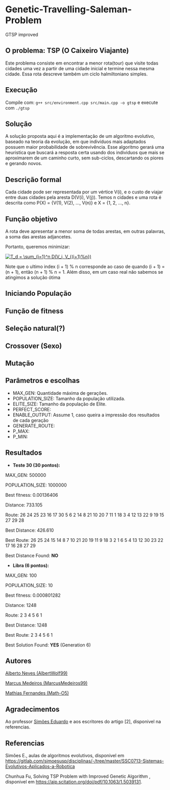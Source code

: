 # Genetic-Travelling-Saleman-Problem
GTSP improved

## O problema: TSP (O Caixeiro Viajante)
Este problema consiste em encontrar a menor rota(tour) que visite todas cidades uma vez a partir de uma cidade inicial e termine nessa mesma cidade. Essa rota descreve também um ciclo halmiltoniano simples. 

## Execução

Compile com: ```g++ src/environment.cpp src/main.cpp -o gtsp``` e execute com ```./gtsp```

## Solução
A solução proposta aqui é a implementação de um algoritmo evolutivo, baseado na teoria da evolução, em que indivíduos mais adaptados possuem maior probabilidade de sobrevivência. Esse algoritmo gerará uma heuristica que buscará a resposta certa usando dos individuos que mais se aproximarem de um caminho curto, sem sub-ciclos, descartando os piores e gerando novos.  

## Descrição formal
Cada cidade pode ser representada por um vértice V(i), e o custo de viajar entre duas cidades pela aresta D(V(i), V(j)). Temos n cidades e uma rota é descrita como P(X) = {V(1), V(2), ..., V(n)} e X = {1, 2, ..., n}. 

## Função objetivo
A rota deve apresentar a menor soma de todas arestas, em outras palavras, a  soma das arestas adjancetes.

Portanto, queremos minimizar: 

<a href="https://www.codecogs.com/eqnedit.php?latex=T_d&space;=&space;\sum_{i=1}^n&space;D(V_i,&space;V_{(i&plus;1)%n})" target="_blank"><img src="https://latex.codecogs.com/gif.latex?T_d&space;=&space;\sum_{i=1}^n&space;D(V_i,&space;V_{(i&plus;1)%n})" title="T_d = \sum_{i=1}^n D(V_i, V_{(i+1)%n})" /></a>

Note que o ultimo index (i + 1) % n corresponde ao caso de quando (i + 1) = (n + 1), então (n + 1) % n = 1. Além disso, em um caso real não sabemos se atingimos a solução ótima

## Iniciando População

## Função de fitness

## Seleção natural(?)

## Crossover (Sexo)

## Mutação 

## Parâmetros e escolhas

- MAX_GEN: Quantidade máxima de gerações.
- POPULATION_SIZE: Tamanho da população utilizada.
- ELITE_SIZE: Tamanho da população de Elite.
- PERFECT_SCORE:
- ENABLE_OUTPUT: Assume 1, caso queira a impressão dos resultados de cada geração
- GENERATE_ROUTE:
- P_MAX:
- P_MIN:

## Resultados 

- **Teste 30 (30 pontos):**

MAX_GEN: 500000

POPULATION_SIZE: 1000000

Best fitness: 0.00136406

Distance: 733.105

Route: 26 24 25 23 16 17 30 5 6 2 14 8 21 10 20 7 11 1 18 3 4 12 13 22 9 19 15 27 29 28

Best Distance: 426.610

Best Route: 26 25 24 15 14 8 7 10 21 20 19 11 9 18 3 2 1 6 5 4 13 12 30 23 22 17 16 28 27 29

Best Distance Found: **NO**

- **Libra (6 pontos):**

MAX_GEN: 100

POPULATION_SIZE: 10

Best fitness: 0.000801282

Distance: 1248

Route: 2 3 4 5 6 1

Best Distance: 1248

Best Route: 2 3 4 5 6 1

Best Solution Found: **YES** (Generation 6)

## Autores

<a href="https://github.com/AlbertWolf99">Alberto Neves (AlbertWolf99)</a> 

<a href="https://github.com/MarcusMedeiros99">Marcus Medeiros (MarcusMedeiros99)</a>

<a href="https://github.com/Math-O5">Mathias Fernandes (Math-O5)</a>

## Agradecimentos

<p>Ao professor <a href="https://github.com/simoesusp">Simões Eduardo</a> e aos escritores do artigo [2], disponivel na referencias.</p>

## Referencias
    
Simões E., aulas de algoritmos evolutivos, disponivel em <https://gitlab.com/simoesusp/disciplinas/-/tree/master/SSC0713-Sistemas-Evolutivos-Aplicados-a-Robotica>

Chunhua Fu, Solving TSP Problem with Improved Genetic Algorithm , disponivel em <https://aip.scitation.org/doi/pdf/10.1063/1.5039131>. 
